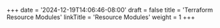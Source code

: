 +++
date = '2024-12-19T14:06:46-08:00'
draft = false
title = 'Terraform Resource Modules'
linkTitle = 'Resource Modules'
weight = 1
+++
